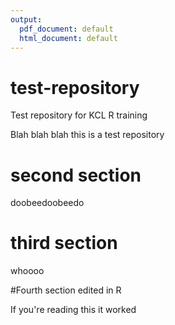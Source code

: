 ```yaml
---
output:
  pdf_document: default
  html_document: default
---
```

# test-repository
Test repository for KCL R training

Blah blah blah this is a test repository

# second section

doobeedoobeedo

# third section

whoooo


#Fourth section edited in R

If you're reading this it worked
